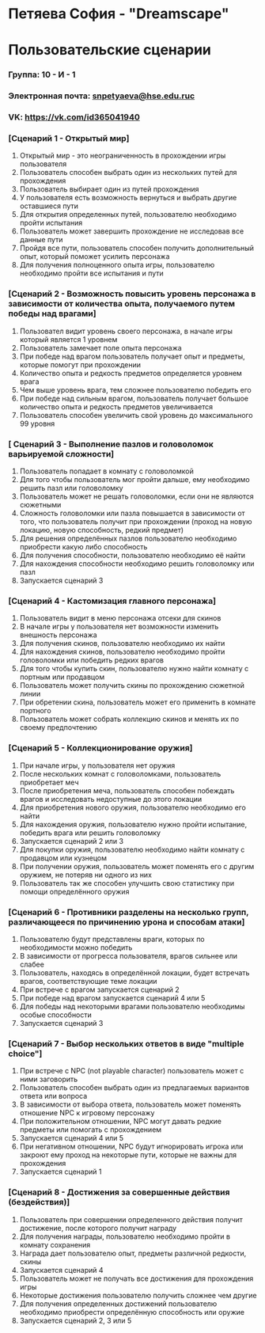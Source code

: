 # Петяева София - "Dreamscape"
# Пользовательские сценарии
### Группа: 10 - И - 1
### Электронная почта: snpetyaeva@hse.edu.ruc
### VK: https://vk.com/id365041940

### [Сценарий 1 - Открытый мир] 
1) Открытый мир - это неограниченность в прохождении игры пользователя
2) Пользователь способен выбрать один из нескольких путей для прохождения 
3) Пользователь выбирает один из путей прохождения 
4) У пользователя есть возможность вернуться и выбрать другие оставшиеся пути
5) Для открытия определенных путей, пользователю необходимо пройти испытания 
6) Пользователь может завершить прохождение не исследовав все данные пути
7) Пройдя все пути, пользователь способен получить дополнительный опыт, который поможет усилить персонажа
8) Для получения полноценного опыта игры, пользователю необходимо пройти все испытания и пути

### [Сценарий 2 - Возможность повысить уровень персонажа в зависимости от количества опыта, получаемого путем победы над врагами] 
1) Пользовател видит уровень своего персонажа, в начале игры который является 1 уровнем
2) Пользователь замечает поле опыта персонажа 
3) При победе над врагом пользователь получает опыт и предметы, которые помогут при прохождении
4) Количество опыта и редкость предметов определяется уровнем врага
5) Чем выше уровень врага, тем сложнее пользователю победить его
6) При победе над сильным врагом, пользователь получает большое количество опыта и редкость предметов увеличивается
7) Пользователь способен увеличить свой уровень до максимального 99 уровня
 
### [ Сценарий 3 - Выполнение пазлов и головоломок варьируемой сложности] 
1) Пользователь попадает в комнату с головоломкой
2) Для того чтобы пользователь мог пройти дальше, ему необходимо решить пазл или головоломку
3) Пользователь может не решать головоломки, если они не являются сюжетными
4) Сложность головоломки или пазла повышается в зависимости от того, что пользователь получит при прохождении (проход на новую локацию, новую способность, редкий предмет) 
5) Для решения определённых пазлов пользователю необходимо приобрести какую либо способность
6) Для получения способности, пользователю необходимо её найти
7) Для нахождения способности необходимо решить головоломку или пазл
8) Запускается сценарий 3
 
### [Сценарий 4 - Кастомизация главного персонажа] 
1) Пользователь видит в меню персонажа отсеки для скинов
2) В начале игры у пользователя нет возможности изменить внешность персонажа
3) Для получения скинов, пользователю необходимо их найти
4) Для нахождения скинов, пользователю необходимо пройти головоломки или победить редких врагов
5) Для того чтобы купить скин, пользователю нужно найти комнату с портным или продавцом
6) Пользователь может получить скины по прохождению сюжетной линии
7) При обретении скина, пользователь может его применить в комнате портного
8) Пользователь может собрать коллекцию скинов и менять их по своему предпочтению
 
### [Сценарий 5 - Коллекционирование оружия] 
1) При начале игры, у пользователя нет оружия
2) После нескольких комнат с головоломками, пользователь приобретает меч
3) После приобретения меча, пользователь способен побеждать врагов и исследовать недоступные до этого локации
4) Для приобретения нового оружия, пользователю необходимо его найти
5) Для нахождения оружия, пользователю нужно пройти испытание, победить врага или решить головоломку
6) Запускается сценарий 2 или 3 
7) Для покупки оружия, пользователю необходимо найти комнату с продавцом или кузнецом
8) При получении оружия, пользователь может поменять его с другим оружием, не потеряв ни одного из них
9) Пользователь так же способен улучшить свою статистику при помощи определённого оружия
 
### [Сценарий 6 - Противники разделены на несколько групп, различающееся по причинению урона и способам атаки] 
1) Пользователю будут представлены враги, которых по необходимости можно победить
2) В зависимости от прогресса пользователя, врагов сильнее или слабее
3) Пользователь, находясь в определённой локации, будет встречать врагов, соответствующие теме локации 
4) При встрече с врагом запускается сценарий 2
5) При победе над врагом запускается сценарий 4 или 5
6) Для победы над некоторыми врагами пользователю необходимы особые способности 
7) Запускается сценарий 3
 
### [Сценарий 7 - Выбор нескольких ответов в виде "multiple choice"] 
1) При встрече с NPC (not playable character) пользователь может с ними заговорить
2) Пользователь способен выбрать один из предлагаемых вариантов ответа или вопроса
3) В зависимости от выбора ответа, пользователь может поменять отношение NPC к игровому персонажу 
4) При положительном отношении, NPC могут давать редкие предметы или помогать с прохождением
5) Запускается сценарий 4 или 5
6) При негативном отношении, NPC будут игнорировать игрока или закроют ему проход на некоторые пути, которые не важны для прохождения
7) Запускается сценарий 1

### [Сценарий 8 - Достижения за совершенные действия (бездействия)] 
1) Пользователь при совершении определенного действия получит достижение, после которого получит награду
2) Для получения награды, пользователю необходимо пройти в комнату сохранения
3) Награда дает пользователю опыт, предметы различной редкости, скины
4) Запускается сценарий 4
5) Пользователь может не получать все достижения для прохождения игры 
6) Некоторые достижения пользователю получить сложнее чем другие
7) Для получения определенных достижений пользователю необходимо приобрести определённую способность или оружие
8) Запускается сценарий 2, 3 или 5

